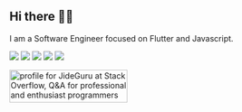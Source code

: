 ## Hi there 👋🏾

I am a Software Engineer focused on Flutter and Javascript. 


<a href="https://wa.me/2261701427"><img src="https://img.shields.io/badge/WHATSAPP-%2325D366.svg?&style=for-the-badge&logo=whatsapp&logoColor=white" /></a>
<a href="https://twitter.com/iamjideguru"><img src="https://img.shields.io/badge/twitter-%231DA1F2.svg?&style=for-the-badge&logo=twitter&logoColor=white" /></a>
<a href="https://www.linkedin.com/in/festus-babajide-olusegun-b2b197128"><img src="https://img.shields.io/badge/linkedin-%230077B5.svg?&style=for-the-badge&logo=linkedin&logoColor=white" /></a>
<a href="https://medium.com/@jideguru"><img src="https://img.shields.io/badge/medium-%2312100E.svg?&style=for-the-badge&logo=medium&logoColor=white" /></a>
<a href="mailto:guruliciousjide@gmail.com"><img src="https://img.shields.io/badge/email me-%23D14836.svg?&style=for-the-badge&logo=gmail&logoColor=white" /></a>

<a href="https://stackoverflow.com/users/10835183/jideguru"><img src="https://stackoverflow.com/users/flair/10835183.png" width="208" height="58" alt="profile for JideGuru at Stack Overflow, Q&amp;A for professional and enthusiast programmers" title="profile for JideGuru at Stack Overflow, Q&amp;A for professional and enthusiast programmers"></a>

